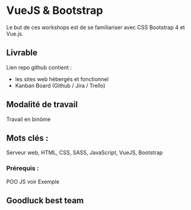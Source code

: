 # VueJS & Bootstrap

Le but de ces workshops est de se familiariser avec CSS Bootstrap 4 et Vue.js.

## Livrable

Lien repo github contient :
- les sites web hébergés et fonctionnel
- Kanban Board (Github / Jira / Trello) 

## Modalité de travail 
Travail en binôme

## Mots clés : 
Serveur web, HTML, CSS, SASS, JavaScript, VueJS, Bootstrap

### Prérequis :
POO JS voir Exemple

## Goodluck best team
